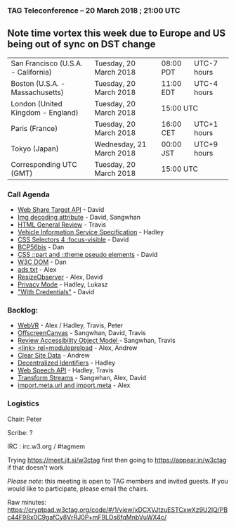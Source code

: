 ### TAG Teleconference – 20 March 2018 ; 21:00 UTC

## Note time vortex this week due to Europe and US being out of sync on DST change

<table>
<tr><td> San Francisco (U.S.A. - California) <td> Tuesday, 20 March 2018 <td> 08:00 PDT <td> UTC-7 hours
<tr><td> Boston (U.S.A. - Massachusetts) <td> Tuesday, 20 March 2018 <td> 11:00 EDT <td> UTC-4 hours
<tr><td> London (United Kingdom - England) <td> Tuesday, 20 March 2018 <td colspan=2> 15:00 UTC
<tr><td> Paris (France) <td> Tuesday, 20 March 2018 <td> 16:00 CET <td> UTC+1 hours
<tr><td> Tokyo (Japan) <td> Wednesday, 21 March 2018 <td> 00:00 JST <td> UTC+9 hours
<tr><td> Corresponding UTC (GMT) <td> Tuesday, 20 March 2018 <td colspan=2> 15:00 UTC
</table>


### Call Agenda

* [Web Share Target API](https://github.com/w3ctag/design-reviews/issues/221) - David
* [Img decoding attribute](https://github.com/w3ctag/design-reviews/issues/220) - David, Sangwhan
* [HTML General Review](https://github.com/w3ctag/design-reviews/issues/174) - Travis
* [Vehicle Information Service Specification](https://github.com/w3ctag/design-reviews/issues/234) - Hadley
* [CSS Selectors 4 :focus-visible](https://github.com/w3ctag/design-reviews/issues/233) - David
* [BCP56bis](https://github.com/w3ctag/design-reviews/issues/232) - Dan
* [CSS ::part and ::theme pseudo elements](https://github.com/w3ctag/design-reviews/issues/230) - David
* [W3C DOM](https://github.com/w3ctag/design-reviews/issues/229) - Dan
* [ads.txt](https://github.com/w3ctag/design-reviews/issues/201) - Alex
* [ResizeObserver](https://github.com/w3ctag/design-reviews/issues/187) - Alex, David
* [Privacy Mode](https://github.com/w3ctag/design-reviews/issues/101) - Hadley, Lukasz
* ["With Credentials"](https://github.com/w3ctag/design-reviews/issues/76) - David


### Backlog:

* [WebVR](https://github.com/w3ctag/design-reviews/issues/185) - Alex / Hadley, Travis, Peter
* [OffscreenCanvas](https://github.com/w3ctag/design-reviews/issues/141) - Sangwhan, David, Travis
* [Review Accessibility Object Model ](https://github.com/w3ctag/design-reviews/issues/134) - Sangwhan, Travis
* [&lt;link&gt; rel=modulepreload](https://github.com/w3ctag/design-reviews/issues/213) - Alex, Andrew
* [Clear Site Data](https://github.com/w3ctag/design-reviews/issues/213) - Andrew
* [Decentralized Identifiers](https://github.com/w3ctag/design-reviews/issues/216) - Hadley
* [Web Speech API](https://github.com/w3ctag/design-reviews/issues/214) - Hadley, Travis
* [Transform Streams](https://github.com/w3ctag/design-reviews/issues/211) - Sangwhan, Alex, David
* [import.meta.url and import.meta](https://github.com/w3ctag/design-reviews/issues/208) - Alex


### Logistics

Chair: Peter

Scribe: ?

IRC : irc.w3.org / #tagmem

Trying https://meet.jit.si/w3ctag first then going to  https://appear.in/w3ctag if that doesn't work

*Please note*: this meeting is open to TAG members and invited guests. If you would like to participate, please email the chairs.

Raw minutes: https://cryptpad.w3ctag.org/code/#/1/view/xDCXVJtzuESTCxwXz9U2IQ/PBc44F98x0C9gafCy8VrRJ0P+mF9LOs6fqMnbVuWX4c/
